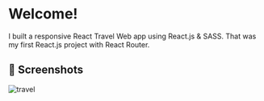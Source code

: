 # Welcome!

I built a responsive React Travel Web app using React.js & SASS. That was my first React.js project with React Router.

 
## 📸 Screenshots

![travel](https://user-images.githubusercontent.com/94462152/190617855-36afe8d2-193c-457f-bd71-d25f9e4ed576.png)
